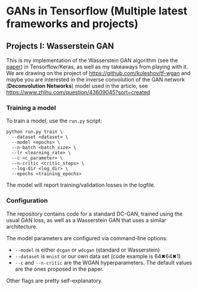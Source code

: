 # GANs in Tensorflow (Multiple latest frameworks and projects)

## Projects I:  Wasserstein GAN

This is my implementation of the Wasserstein GAN algorithm (see the [paper](https://arxiv.org/abs/1701.07875)) in Tensorflow/Keras, as well as my takeaways from playing with it. 	We are drawing on the project of https://github.com/kuleshov/tf-wgan and maybe you are interested in the inverse convolution of the GAN network (**Deconvolution Networks**) model used in the article, see https://www.zhihu.com/question/43609045?sort=created

### Training a model

To train a model, use the `run.py` script:

```
python run.py train \
  --dataset <dataset> \
  --model <epochs> \
  --n-batch <batch_size> \
  --lr <learning_rate> \
  --c <c_parameter> \
  --n-critic <critic_steps> \
  --log-dir <log_dir> \
  --epochs <training_epochs>
```

The model will report training/validation losses in the logfile.

### Configuration

The repository contains code for a standard DC-GAN, trained using the usual GAN loss, as well as a Wasserstein GAN that uses a similar architecture.

The model parameters are configured via command-line options:

- `--model` is either `dcgan` or `wdcgan` (standard or Wasserstein)
- `--dataset` is `mnist` or our own data set (code example is 64✖64✖1)
- `--c` and `--n-critic` are the WGAN hyperparameters. The default values are the ones proposed in the paper.

Other flags are pretty self-explanatory.

